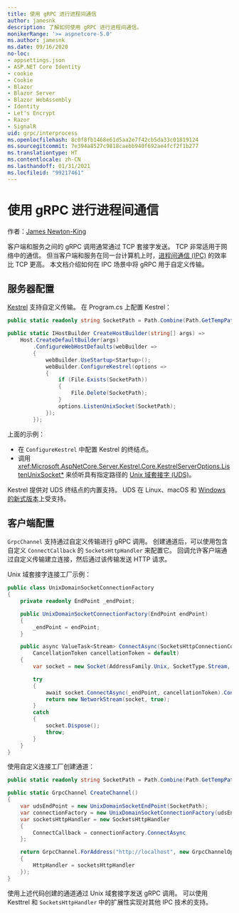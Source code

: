 ```yaml
---
title: 使用 gRPC 进行进程间通信
author: jamesnk
description: 了解如何使用 gRPC 进行进程间通信。
monikerRange: '>= aspnetcore-5.0'
ms.author: jamesnk
ms.date: 09/16/2020
no-loc:
- appsettings.json
- ASP.NET Core Identity
- cookie
- Cookie
- Blazor
- Blazor Server
- Blazor WebAssembly
- Identity
- Let's Encrypt
- Razor
- SignalR
uid: grpc/interprocess
ms.openlocfilehash: 8c0f8fb1468e61d5aa2e7f42cb5da33c01819124
ms.sourcegitcommit: 7e394a8527c9818caebb940f692ae4fcf2f1b277
ms.translationtype: HT
ms.contentlocale: zh-CN
ms.lasthandoff: 01/31/2021
ms.locfileid: "99217461"
---
```

# <a name="inter-process-communication-with-grpc"></a>使用 gRPC 进行进程间通信

作者：[James Newton-King](https://twitter.com/jamesnk)

客户端和服务之间的 gRPC 调用通常通过 TCP 套接字发送。 TCP 非常适用于网络中的通信。 但当客户端和服务在同一台计算机上时，[进程间通信 (IPC)](https://wikipedia.org/wiki/Inter-process_communication) 的效率比 TCP 更高。 本文档介绍如何在 IPC 场景中将 gRPC 用于自定义传输。

## <a name="server-configuration"></a>服务器配置

[Kestrel](xref:fundamentals/servers/kestrel) 支持自定义传输。 在 Program.cs 上配置 Kestrel：

```csharp
public static readonly string SocketPath = Path.Combine(Path.GetTempPath(), "socket.tmp");

public static IHostBuilder CreateHostBuilder(string[] args) =>
    Host.CreateDefaultBuilder(args)
        .ConfigureWebHostDefaults(webBuilder =>
        {
            webBuilder.UseStartup<Startup>();
            webBuilder.ConfigureKestrel(options =>
            {
                if (File.Exists(SocketPath))
                {
                    File.Delete(SocketPath);
                }
                options.ListenUnixSocket(SocketPath);
            });
        });
```

上面的示例：

* 在 `ConfigureKestrel` 中配置 Kestrel 的终结点。
* 调用 <xref:Microsoft.AspNetCore.Server.Kestrel.Core.KestrelServerOptions.ListenUnixSocket*> 来侦听具有指定路径的 [Unix 域套接字 (UDS)](https://wikipedia.org/wiki/Unix_domain_socket)。

Kestrel 提供对 UDS 终结点的内置支持。 UDS 在 Linux、macOS 和 [Windows 的新式版本](https://devblogs.microsoft.com/commandline/af_unix-comes-to-windows/)上受支持。

## <a name="client-configuration"></a>客户端配置

`GrpcChannel` 支持通过自定义传输进行 gRPC 调用。 创建通道后，可以使用包含自定义 `ConnectCallback` 的 `SocketsHttpHandler` 来配置它。 回调允许客户端通过自定义传输建立连接，然后通过该传输发送 HTTP 请求。

Unix 域套接字连接工厂示例：

```csharp
public class UnixDomainSocketConnectionFactory
{
    private readonly EndPoint _endPoint;

    public UnixDomainSocketConnectionFactory(EndPoint endPoint)
    {
        _endPoint = endPoint;
    }

    public async ValueTask<Stream> ConnectAsync(SocketsHttpConnectionContext _,
        CancellationToken cancellationToken = default)
    {
        var socket = new Socket(AddressFamily.Unix, SocketType.Stream, ProtocolType.Unspecified);

        try
        {
            await socket.ConnectAsync(_endPoint, cancellationToken).ConfigureAwait(false);
            return new NetworkStream(socket, true);
        }
        catch
        {
            socket.Dispose();
            throw;
        }
    }
}
```

使用自定义连接工厂创建通道：

```csharp
public static readonly string SocketPath = Path.Combine(Path.GetTempPath(), "socket.tmp");

public static GrpcChannel CreateChannel()
{
    var udsEndPoint = new UnixDomainSocketEndPoint(SocketPath);
    var connectionFactory = new UnixDomainSocketConnectionFactory(udsEndPoint);
    var socketsHttpHandler = new SocketsHttpHandler
    {
        ConnectCallback = connectionFactory.ConnectAsync
    };

    return GrpcChannel.ForAddress("http://localhost", new GrpcChannelOptions
    {
        HttpHandler = socketsHttpHandler
    });
}
```

使用上述代码创建的通道通过 Unix 域套接字发送 gRPC 调用。 可以使用 Kesttrel 和 `SocketsHttpHandler` 中的扩展性实现对其他 IPC 技术的支持。
